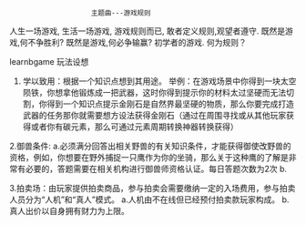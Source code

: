 						主题曲---游戏规则
人生一场游戏,
生活一场游戏,
游戏规则而已,
敢者定义规则,观望者遵守.
既然是游戏,何不争胜利?
既然是游戏,何必争输赢?
初学者的游戏.
何为规则？


learnbgame 玩法设想

1. 学以致用：根据一个知识点想到其用途。
		举例：在游戏场景中你得到一块太空陨铁，你想拿他锻炼成一把武器，这时你得到提示你的材料太过坚硬而无法切割，你得到一个知识点提示金刚石是自然界最坚硬的物质，那么你要完成打造武器的任务那你就需要想方设法获得金刚石（通过在周围寻找或从其他玩家获得或者你有碳元素，那么可通过元素周期转换神器转换获得）


2.御兽条件:
	a.必须满分回答出相关野兽的有关知识条件，才能获得御使改野兽的资格，例如，你想要在野外捕捉一只鹰作为你的坐骑，那么关于这种鹰的了解是非常有必要的，答题需要在相关机构进行御兽师资格认证。每日答题次数为2次
	b.

3.拍卖场：由玩家提供拍卖商品，参与拍卖会需要缴纳一定的入场费用，参与拍卖人员分为“人机”和“真人”模式。
	a.人机由不在线但已经预付拍卖款玩家构成。
	b.真人出价以自身拥有财力为上限。
